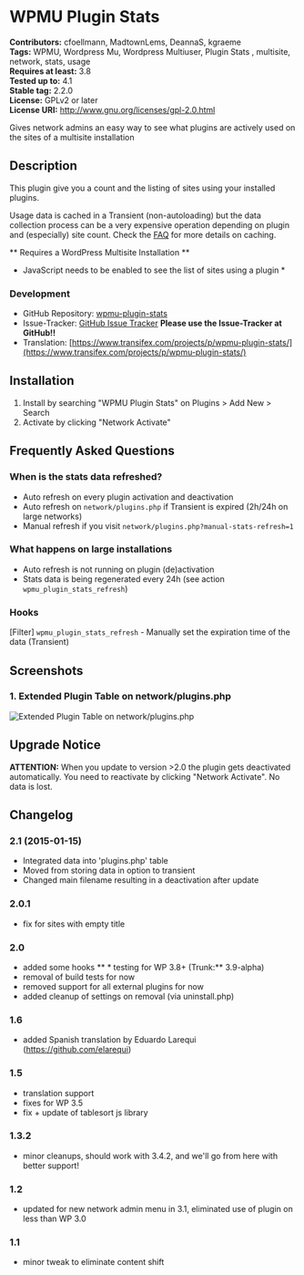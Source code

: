 # WPMU Plugin Stats #
**Contributors:** cfoellmann, MadtownLems, DeannaS, kgraeme  
**Tags:** WPMU, Wordpress Mu, Wordpress Multiuser, Plugin Stats , multisite, network, stats, usage  
**Requires at least:** 3.8  
**Tested up to:** 4.1  
**Stable tag:** 2.2.0  
**License:** GPLv2 or later  
**License URI:** http://www.gnu.org/licenses/gpl-2.0.html  

Gives network admins an easy way to see what plugins are actively used on the sites of a multisite installation

## Description ##

This plugin give you a count and the listing of sites using your installed plugins.

Usage data is cached in a Transient (non-autoloading) but the data collection process can be a very expensive operation depending on plugin and (especially) site count.
Check the [FAQ](https://wordpress.org/plugins/wpmu-plugin-stats/faq/ "Frequently Asked Questions") for more details on caching.

** Requires a WordPress Multisite Installation **
* JavaScript needs to be enabled to see the list of sites using a plugin *

### Development ###

* GitHub Repository: [wpmu-plugin-stats](https://github.com/wp-repository/wpmu-plugin-stats)
* Issue-Tracker: [GitHub Issue Tracker](https://github.com/wp-repository/wpmu-theme-usage-info/issues) **Please use the Issue-Tracker at GitHub!!**
* Translation: [https://www.transifex.com/projects/p/wpmu-plugin-stats/](https://www.transifex.com/projects/p/wpmu-plugin-stats/)

## Installation ##

1. Install by searching "WPMU Plugin Stats" on Plugins > Add New > Search
2. Activate by clicking "Network Activate"

## Frequently Asked Questions ##

### When is the stats data refreshed? ###

 - Auto refresh on every plugin activation and deactivation
 - Auto refresh on `network/plugins.php` if Transient is expired (2h/24h on large networks)
 - Manual refresh if you visit `network/plugins.php?manual-stats-refresh=1`

### What happens on large installations ###

 - Auto refresh is not running on plugin (de)activation
 - Stats data is being regenerated every 24h (see action `wpmu_plugin_stats_refresh`)

### Hooks ###

[Filter] `wpmu_plugin_stats_refresh` - Manually set the expiration time of the data (Transient)

## Screenshots ##

### 1. Extended Plugin Table on network/plugins.php ###
![Extended Plugin Table on network/plugins.php](https://raw.githubusercontent.com/wp-repository/wpmu-plugin-stats/develop/.assets/screenshot-1.png)


## Upgrade Notice ##

**ATTENTION:**
When you update to version >2.0 the plugin gets deactivated automatically.
You need to reactivate by clicking "Network Activate". No data is lost.

## Changelog ##

### 2.1 (2015-01-15) ###
 * Integrated data into 'plugins.php' table
 * Moved from storing data in option to transient
 * Changed main filename resulting in a deactivation after update

### 2.0.1 ###
 * fix for sites with empty title

### 2.0 ###
 * added some hooks
** * testing for WP 3.8+ (Trunk:** 3.9-alpha)  
 * removal of build tests for now
 * removed support for all external plugins for now
 * added cleanup of settings on removal (via uninstall.php)

### 1.6 ###
* added Spanish translation by Eduardo Larequi (https://github.com/elarequi)

### 1.5 ###
* translation support
* fixes for WP 3.5
* fix + update of tablesort js library

### 1.3.2 ###
* minor cleanups, should work with 3.4.2, and we'll go from here with better support!

### 1.2 ###
* updated for new network admin menu in 3.1, eliminated use of plugin on less than WP 3.0

### 1.1 ###
* minor tweak to eliminate content shift